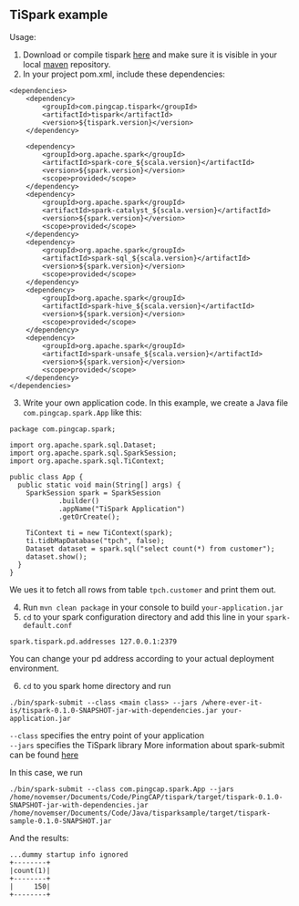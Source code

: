 ## TiSpark example

Usage:
1. Download or compile tispark [here](https://github.com/pingcap/tispark) and make sure it is visible in your local [maven](maven.apache.org) repository.
2. In your project pom.xml, include these dependencies:
```
<dependencies>
    <dependency>
        <groupId>com.pingcap.tispark</groupId>
        <artifactId>tispark</artifactId>
        <version>${tispark.version}</version>
    </dependency>

    <dependency>
        <groupId>org.apache.spark</groupId>
        <artifactId>spark-core_${scala.version}</artifactId>
        <version>${spark.version}</version>
        <scope>provided</scope>
    </dependency>
    <dependency>
        <groupId>org.apache.spark</groupId>
        <artifactId>spark-catalyst_${scala.version}</artifactId>
        <version>${spark.version}</version>
        <scope>provided</scope>
    </dependency>
    <dependency>
        <groupId>org.apache.spark</groupId>
        <artifactId>spark-sql_${scala.version}</artifactId>
        <version>${spark.version}</version>
        <scope>provided</scope>
    </dependency>
    <dependency>
        <groupId>org.apache.spark</groupId>
        <artifactId>spark-hive_${scala.version}</artifactId>
        <version>${spark.version}</version>
        <scope>provided</scope>
    </dependency>
    <dependency>
        <groupId>org.apache.spark</groupId>
        <artifactId>spark-unsafe_${scala.version}</artifactId>
        <version>${spark.version}</version>
        <scope>provided</scope>
    </dependency>
</dependencies>

```  
3. Write your own application code. In this example, we create a Java file ```com.pingcap.spark.App``` like this:

```
package com.pingcap.spark;

import org.apache.spark.sql.Dataset;
import org.apache.spark.sql.SparkSession;
import org.apache.spark.sql.TiContext;

public class App {
  public static void main(String[] args) {
    SparkSession spark = SparkSession
            .builder()
            .appName("TiSpark Application")
            .getOrCreate();

    TiContext ti = new TiContext(spark);
    ti.tidbMapDatabase("tpch", false);
    Dataset dataset = spark.sql("select count(*) from customer");
    dataset.show();
  }
}
```
We ues it to fetch all rows from table ```tpch.customer``` and print them out.

4. Run ```mvn clean package``` in your console to build ```your-application.jar```
5. ```cd``` to your spark configuration directory and add this line in your ```spark-default.conf```
```
spark.tispark.pd.addresses 127.0.0.1:2379
```
You can change your pd address according to your actual deployment environment.

6. ```cd``` to you spark home directory and run
```
./bin/spark-submit --class <main class> --jars /where-ever-it-is/tispark-0.1.0-SNAPSHOT-jar-with-dependencies.jar your-application.jar
```
`--class` specifies the entry point of your application  
`--jars` specifies the TiSpark library
More information about spark-submit can be found [here](http://spark.apache.org/docs/latest/submitting-applications.html)   

In this case, we run
```
./bin/spark-submit --class com.pingcap.spark.App --jars /home/novemser/Documents/Code/PingCAP/tispark/target/tispark-0.1.0-SNAPSHOT-jar-with-dependencies.jar /home/novemser/Documents/Code/Java/tisparksample/target/tispark-sample-0.1.0-SNAPSHOT.jar
```
And the results:
```
...dummy startup info ignored
+--------+
|count(1)|
+--------+
|     150|
+--------+
```

